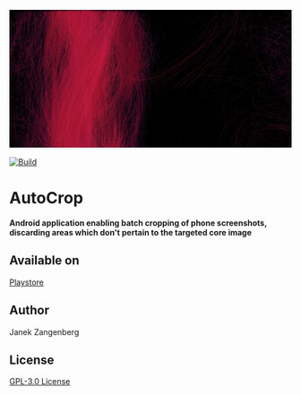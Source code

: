 ![alt text](store-images/grafics/Webp.net-resizeimage.jpg?raw=true)

[![Build](https://github.com/w2sv/AutoCrop/actions/workflows/workflow.yaml/badge.svg)](https://github.com/w2sv/AutoCrop/actions/workflows/workflow.yaml)

# AutoCrop

  __Android application enabling batch cropping of phone screenshots, discarding areas which don't pertain to the targeted core image__

## Available on

[Playstore](https://play.google.com/store/apps/details?id=com.w2sv.autocrop)

## Author
Janek Zangenberg

## License
[GPL-3.0 License](LICENSE)
